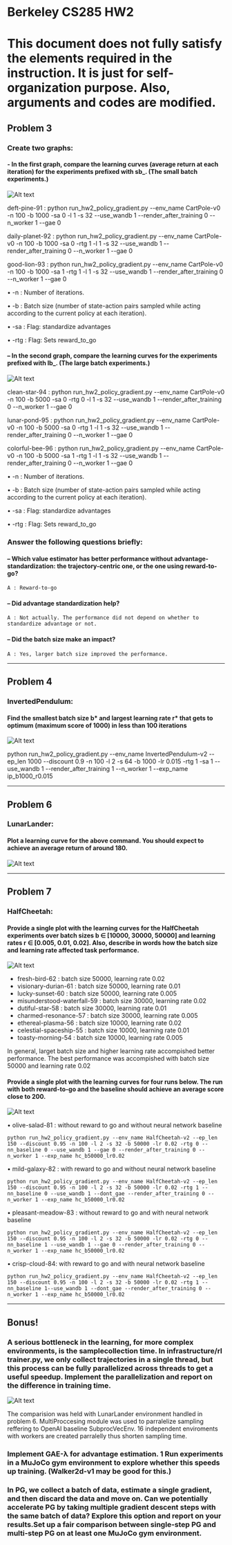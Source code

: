 Berkeley CS285 HW2
==================
# This document does not fully satisfy the elements required in the instruction. It is just for self-organization purpose. Also, arguments and codes are modified.
## Problem 3
### Create two graphs:

#### - In the first graph, compare the learning curves (average return at each iteration) for the experiments prefixed with sb_. (The small batch experiments.)
![Alt text](./pictures/CartPole_SB.png "Small Batch Validation Curve")

deft-pine-91 : python run_hw2_policy_gradient.py --env_name CartPole-v0 -n 100 -b 1000 -sa 0 -l 1 -s 32 --use_wandb 1 --render_after_training 0 --n_worker 1 --gae 0

daily-planet-92 : python run_hw2_policy_gradient.py --env_name CartPole-v0 -n 100 -b 1000 -sa 0 -rtg 1 -l 1 -s 32 --use_wandb 1 --render_after_training 0 --n_worker 1 --gae 0

good-lion-93 : python run_hw2_policy_gradient.py --env_name CartPole-v0 -n 100 -b 1000 -sa 1 -rtg 1 -l 1 -s 32 --use_wandb 1 --render_after_training 0 --n_worker 1 --gae 0

• -n : Number of iterations.

• -b : Batch size (number of state-action pairs sampled while acting according to the
current policy at each iteration).

• -sa : Flag: standardize advantages

• -rtg : Flag: Sets reward_to_go


#### – In the second graph, compare the learning curves for the experiments prefixed with lb_. (The large batch experiments.)
![Alt text](./pictures/CartPole_LB.png "Large Batch Validation Curve")

clean-star-94 : python run_hw2_policy_gradient.py --env_name CartPole-v0 -n 100 -b 5000 -sa 0 -rtg 0 -l 1 -s 32 --use_wandb 1 --render_after_training 0 --n_worker 1 --gae 0

lunar-pond-95 : python run_hw2_policy_gradient.py --env_name CartPole-v0 -n 100 -b 5000 -sa 0 -rtg 1 -l 1 -s 32 --use_wandb 1 --render_after_training 0 --n_worker 1 --gae 0

colorful-bee-96 : python run_hw2_policy_gradient.py --env_name CartPole-v0 -n 100 -b 5000 -sa 1 -rtg 1 -l 1 -s 32 --use_wandb 1 --render_after_training 0 --n_worker 1 --gae 0

• -n : Number of iterations.

• -b : Batch size (number of state-action pairs sampled while acting according to the
current policy at each iteration).

• -sa : Flag: standardize advantages

• -rtg : Flag: Sets reward_to_go

### Answer the following questions briefly:

#### – Which value estimator has better performance without advantage-standardization: the trajectory-centric one, or the one using reward-to-go?

    A : Reward-to-go
  
#### – Did advantage standardization help?

    A : Not actually. The performance did not depend on whether to standardize advantage or not. 
  
#### – Did the batch size make an impact?

    A : Yes, larger batch size improved the performance.
---------------------------------------
## Problem 4
### InvertedPendulum:
#### Find the smallest batch size b* and largest learning rate r* that gets to optimum (maximum score of 1000) in less than 100 iterations

![Alt text](./pictures/InvertedPendulum.png "Evaluation Cureve of Inverted Pendulum with Batch Size 1000 and Learning Rate  0.015")

python run_hw2_policy_gradient.py --env_name InvertedPendulum-v2 --ep_len 1000 --discount 0.9 -n 100 -l 2 -s 64 -b 1000 -lr 0.015 -rtg 1 -sa 1 --use_wandb 1 --render_after_training 1 --n_worker 1 --exp_name ip_b1000_r0.015


---------------------------------------
## Problem 6
### LunarLander: 
#### Plot a learning curve for the above command. You should expect to achieve an average return of around 180.

![Alt text](./pictures/LunarLander_nnbaseline.png "Evaluation Cureve of LunarLander")

---------------------------------------
## Problem 7
### HalfCheetah: 
#### Provide a single plot with the learning curves for the HalfCheetah experiments over batch sizes b ∈ [10000, 30000, 50000] and learning rates r ∈ [0.005, 0.01, 0.02]. Also, describe in words how the batch size and learning rate affected task performance.

![Alt text](./pictures/halfcheetah_hyperparam.png "Half Cheetah Hyper Parameter Search")

- fresh-bird-62 : batch size 50000, learning rate 0.02
- visionary-durian-61 : batch size 50000, learning rate 0.01
- lucky-sunset-60 : batch size 50000, learning rate 0.005
- misunderstood-waterfall-59 : batch size 30000, learning rate 0.02
- dutiful-star-58 : batch size 30000, learning rate 0.01
- charmed-resonance-57 : batch size 30000, learning rate 0.005
- ethereal-plasma-56 : batch size 10000, learning rate 0.02
- celestial-spaceship-55 : batch size 10000, learning rate 0.01
- toasty-morning-54 : batch size 10000, learning rate 0.005

In general, larget batch size and higher learning rate accompished better performance. The best performance was accompished with batch size 50000 and learning rate 0.02

#### Provide a single plot with the learning curves for four runs below. The run with both reward-to-go and the baseline should achieve an average score close to 200.


![Alt text](./pictures/HalfCheetah_rtg_nnbaseline_Compare.png "Half Cheetah Reward to Go and NN Baseline Compare")

• olive-salad-81 : without reward to go and without neural network baseline

    python run_hw2_policy_gradient.py --env_name HalfCheetah-v2 --ep_len 150 --discount 0.95 -n 100 -l 2 -s 32 -b 50000 -lr 0.02 -rtg 0 --nn_baseline 0 --use_wandb 1 --gae 0 --render_after_training 0 --n_worker 1 --exp_name hc_b50000_lr0.02

• mild-galaxy-82 : with reward to go and without neural network baseline

    python run_hw2_policy_gradient.py --env_name HalfCheetah-v2 --ep_len 150 --discount 0.95 -n 100 -l 2 -s 32 -b 50000 -lr 0.02 -rtg 1 --nn_baseline 0 --use_wandb 1 --dont_gae --render_after_training 0 --n_worker 1 --exp_name hc_b50000_lr0.02

• pleasant-meadow-83 : without reward to go and with neural network baseline

    python run_hw2_policy_gradient.py --env_name HalfCheetah-v2 --ep_len 150 --discount 0.95 -n 100 -l 2 -s 32 -b 50000 -lr 0.02 -rtg 0 --nn_baseline 1 --use_wandb 1 --gae 0 --render_after_training 0 --n_worker 1 --exp_name hc_b50000_lr0.02

• crisp-cloud-84: with reward to go and with neural network baseline

    python run_hw2_policy_gradient.py --env_name HalfCheetah-v2 --ep_len 150 --discount 0.95 -n 100 -l 2 -s 32 -b 50000 -lr 0.02 -rtg 1 --nn_baseline 1--use_wandb 1 --dont_gae --render_after_training 0 --n_worker 1 --exp_name hc_b50000_lr0.02






---------------------------------------
## Bonus!
### A serious bottleneck in the learning, for more complex environments, is the samplecollection time. In infrastructure/rl trainer.py, we only collect trajectories in a single thread, but this process can be fully parallelized across threads to get a useful speedup. Implement the parallelization and report on the difference in training time.

![Alt text](./pictures/ParallelizationTimeCompare.png "Time Since Start Comparision")

The comparision was held with LunarLander environment handled in problem 6. MultiProccesing module was used to parralelize sampling reffering to OpenAI baseline SubprocVecEnv. 16 independent enviroments with workers are created parralelly thus shorten sampling time.

### Implement GAE-λ for advantage estimation. 1 Run experiments in a MuJoCo gym environment to explore whether this speeds up training. (Walker2d-v1 may be good for this.)



### In PG, we collect a batch of data, estimate a single gradient, and then discard the data and move on. Can we potentially accelerate PG by taking multiple gradient descent steps with the same batch of data? Explore this option and report on your results.Set up a fair comparison between single-step PG and multi-step PG on at least one MuJoCo gym environment.
